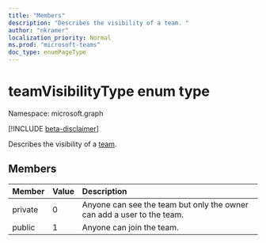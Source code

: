 ```yaml
---
title: "Members"
description: "Describes the visibility of a team. "
author: "nkramer"
localization_priority: Normal
ms.prod: "microsoft-teams"
doc_type: enumPageType
---
```


# teamVisibilityType enum type

Namespace: microsoft.graph

[!INCLUDE [beta-disclaimer](../../includes/beta-disclaimer.md)]

Describes the visibility of a [team](../resources/team.md). 

## Members

| Member | Value| Description |
|:---------------|:--------|:----------|
|private|0|Anyone can see the team but only the owner can add a user to the team.|
|public|1|Anyone can join the team.|
